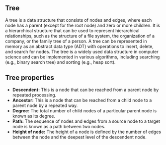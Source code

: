 ## Tree ##

A tree is a data structure that consists of nodes and edges, where each node has a parent (except for the root node) and zero or more children. It is a hierarchical structure that can be used to represent hierarchical relationships, such as the structure of a file system, the organization of a company, or the family tree of a person. A tree can be represented in memory as an abstract data type (ADT) with operations to insert, delete, and search for nodes. The tree is a widely used data structure in computer science and can be implemented in various algorithms, including searching (e.g., binary search tree) and sorting (e.g., heap sort).

## Tree properties ##
  * **Descendent:** This is a node that can be reached from a parent node by repeated processing.
  * **Ancestor:** This is a node that can be reached from a child node to a parent node by a repeated way.
  * **Degree:** The total number of child nodes of a particular parent node is known as its degree.
  * **Path:** The sequence of nodes and edges from a source node to a target node is known as a path between two nodes.
  * **Height of node:** The height of a node is defined by the number of edges between the node and the deepest level of the descendent node.
